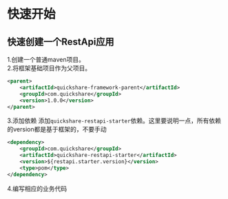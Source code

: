 
# 快速开始

## 快速创建一个RestApi应用

1.创建一个普通maven项目。  
2.将框架基础项目作为父项目。
```xml
<parent>
    <artifactId>quickshare-framework-parent</artifactId>
    <groupId>com.quickshare</groupId>
    <version>1.0.0</version>
</parent>
```
3.添加依赖
添加`quickshare-restapi-starter`依赖。这里要说明一点，所有依赖的version都是基于框架的，不要手动
```xml
<dependency>
    <groupId>com.quickshare</groupId>
    <artifactId>quickshare-restapi-starter</artifactId>
    <version>${restapi.starter.version}</version>
    <type>pom</type>
</dependency>
```
4.编写相应的业务代码
